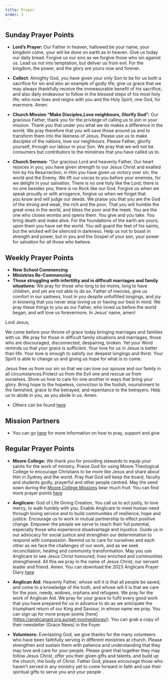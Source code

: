 ```yaml
---
title: Prayer
order: 3
---
```


## Sunday Prayer Points

- **Lord’s Prayer:** Our Father in heaven, hallowed be your name, your kingdom come, your will be done on earth as in heaven. Give us today our daily bread. Forgive us our sins as we forgive those who sin against us. Lead us not into temptation, but deliver us from evil. For the kingdom, the power, and the glory are yours now and forever.
- **Collect**: Almighty God, you have given your only Son to be for us both a sacrifice for sin and also an example of godly life; give us grace that we may always thankfully receive the immeasurable benefit of his sacrifice, and also daily endeavour to follow in the blessed steps of his most holy life; who now lives and reigns with you and the Holy Spirit, one God, for evermore. Amen.
- **Church Mission “Make Disciples,Love neighbours, Glorify God”:** Our gracious Father, thank you for the privilege of calling us to join in your mission. Thank you that under you what we do makes a difference in the world. We pray therefore that you will save those around us and to transform them into the likeness of Jesus. Please use us to make disciples of the nations, love our neighbours. Please Father, glorify yourself, through our labour in your Son. We pray that we will not be consumers but contributors to the ministries that you have called us to. 

- **Church Sermon:** “Our gracious Lord and heavenly Father, 
Our heart rejoices in you; you have given strength to our Jesus Christ and exalted him by his Resurrection, 
in Him you have given us victory over sin, the world and the Enemy. 
We lift our voices to you before your enemies, for we delight in your salvation. 
There is no one holy like the Lord; there is no one besides you; there is no Rock like our God. 
Forgive us when we speak proudly or with arrogance, forgive us when we forget that  
you know and will judge our deeds. 
We praise you that you are the God of the strong and weak, the rich and the poor, 
That you will humble the great ones in the world, and bless the poor and the meek. 
You are the one who closes wombs and opens them. 
You give and you take. You bring death and make alive. 
For the foundations of the earth are yours; upon them you have set the world. 
You will guard the feet of his saints, but the wicked will be silenced in darkness. 
Help us not to boast in strength and power, but in you and the Gospel of your son, your power for salvation for all those who believe. 


 

## Weekly Prayer Points

- **New School Commencing**
- **Ministries Re-Commencing** 
- **Those struggling with infertility and in difficult marriages and family situations:** 
We pray for those who long to be moms, long to have children, and yet are not able to do so.
Father of mercies, give us comfort in our sadness, trust in you despite unfulfilled longings,
and joy in knowing that you never stop loving us or having our best in mind. We pray these things to you as our Father, who loved us before the world began, and will love us forevermore.
In Jesus’ name, amen!

Lord Jesus, 

We come before your throne of grace today bringing marriages and families with us. We pray for those in difficult family situations and marriages, those who are discouraged, disconnected, despairing, broken. Yet your Word reminds us that your grace is sufficient. Your love for us in Jesus is better than life. Your love is enough to satisfy our deepest longings and thirst. Your Spirit is able to change us and giving us hope for what is to come. 

Jesus free us from our sin so that we can love our spouse and our family in all circumstances.Protect us from the Evil one and rescue us from ourselves. Show us how to care for one another in ways that bring your glory. Bring hope to the hopeless, conviction to the foolish, nourishment to the famished, grace to the betrayed, and repentance to the betrayers. Help us to abide in you, as you abide in us. Amen. 

- Others can be found [here](https://stgeorgeshurstville.org.au/prayer)


## Mission Partners

- You can go [here](https://stgeorgeshurstville.org.au/mission-partners) for more information on how to pray, support and give 

## Regular Prayer Points

- **Moore College:** We thank you for providing stewards to equip your saints for the work of ministry. Praise God for using Moore Theological College to encourage Christians to be more like Jesus and share about Him in Sydney and the world. Pray that God will keep the board, faculty and students godly, prayerful and other people centred. May the seed sown during the [Moore College Missions](https://moore.edu.au/missions) bear much fruit. You can find more prayer points [here](https://moore.edu.au/support-moore/prayer-points/)

- **Anglicare:** God of Life Giving Creation, You call us to act justly, to love mercy, to walk humbly with you. Enable Anglicare to meet human need through loving service and to build communities of resilience, hope and justice. Encourage us to work in mutual partnership to effect positive change. Empower the people we serve to reach their full potential, especially those who experience disadvantage and injustice. Guide us in our advocacy for social justice and strengthen our determination to respond with compassion. Remind us to care for ourselves and each other as we face the challenges of our work, and as we seek reconciliation, healing and community transformation. May you use Anglicare to see Jesus Christ honoured, lives enriched and communities strengthened. All this we pray in the name of Jesus Christ, our servant leader and friend. Amen. You can download the 2023 Anglicare Prayer Diary [here](www.anglicare.org.au/about-us/ministry-partnerships/prayer-diary/)

- **Anglican Aid:** Heavenly Father, whose will it is that all people be saved, and come to a knowledge of the truth, and whose will it is that we care for the poor, needy, widows, orphans and refugees. We pray for the work of Anglican Aid. We pray for your grace to fulfil every good work that you have prepared for us in advance to do as we anticipate the triumphant return of our King and Saviour, in whose name we pray. You can sign up for more prayer points [here] (https://anglicanaid.org.au/get-involved/pray/). You can grab a copy of their newsletter (Grace News) in the Foyer.  

- **Volunteers:** Everlasting God, we give thanks for the many volunteers who have been faithfully serving in different ministries at church. Please strengthen and sustain them with patience and understanding that they may love and care for your people. Please grant that together they may follow Jesus Christ, offer you their given gifts and talents, and build up the church, the body of Christ. Father God, please encourage those who haven’t served in any ministry yet to come forward in faith and use their spiritual gifts to serve you and your people .
